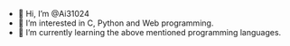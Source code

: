 - 👋 Hi, I’m @Ai31024
- 👀 I’m interested in C, Python and Web programming.
- 🌱 I’m currently learning the above mentioned programming languages.

<!---
Ai31024/Ai31024 is a ✨ special ✨ repository because its `README.md` (this file) appears on your GitHub profile.
You can click the Preview link to take a look at your changes.
--->
